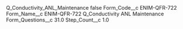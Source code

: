 <?xml version="1.0" encoding="UTF-8"?>
<CustomMetadata xmlns="http://soap.sforce.com/2006/04/metadata" xmlns:xsi="http://www.w3.org/2001/XMLSchema-instance" xmlns:xsd="http://www.w3.org/2001/XMLSchema">
    <label>Q_Conductivity_ANL_Maintenance</label>
    <protected>false</protected>
    <values>
        <field>Form_Code__c</field>
        <value xsi:type="xsd:string">ENIM-QFR-722</value>
    </values>
    <values>
        <field>Form_Name__c</field>
        <value xsi:type="xsd:string">ENIM-QFR-722 Q_Conductivity ANL Maintenance</value>
    </values>
    <values>
        <field>Form_Questions__c</field>
        <value xsi:type="xsd:double">31.0</value>
    </values>
    <values>
        <field>Step_Count__c</field>
        <value xsi:type="xsd:double">1.0</value>
    </values>
</CustomMetadata>
